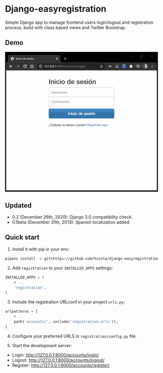 # Django-easyregistration

Simple Django app to manage frontend users login/logout and registration process, build with class based views and Twitter Bootstrap.

## Demo

<img src="/docs/demo.gif"/>

## Updated

* 0.2 (December 26th, 2020): Django 3.0 compatibility check. 
* 0.1beta (December 31th, 2013): Spanish localization added.

## Quick start

1. Install it with pip in your env:

```bash
pipenv install -e git+https://github.com/hcosta/django-easyregistration#egg=registration
```

2. Add `registration` to your `INSTALLED_APPS` settings:

```python
INSTALLED_APPS = (
    # ...
    'registration',
)
```

3. Include the registration URLconf in your project `urls.py`:

```python
urlpatterns = [
    # ...
	path('accounts/', include('registration.urls')),
]
```

4. Configure your preferred URLS in `registration/config.py` file.

5. Start the development server:

* Login: http://127.0.0.1:8000/accounts/login/
* Logout: http://127.0.0.1:8000/accounts/logout/
* Register: http://127.0.0.1:8000/accounts/register/